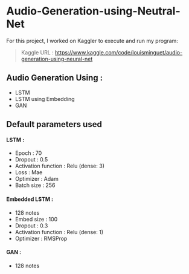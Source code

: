 # Audio-Generation-using-Neutral-Net

For this project, I worked on Kaggler to execute and run my program: 
> Kaggle URL : https://www.kaggle.com/code/louisminguet/audio-generation-using-neural-net

## Audio Generation Using :
* LSTM
* LSTM using Embedding
* GAN

## Default parameters used 

#### LSTM :
- Epoch : 70
- Dropout : 0.5
- Activation function : Relu (dense: 3)
- Loss : Mae
- Optimizer : Adam
- Batch size : 256

#### Embedded LSTM :
- 128 notes
- Embed size : 100
- Dropout : 0.3
- Activation function : Relu (dense: 1)
- Optimizer : RMSProp

#### GAN : 
- 128 notes
